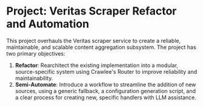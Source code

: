 # Project: Veritas Scraper Refactor and Automation

This project overhauls the Veritas scraper service to create a reliable, maintainable, and scalable content aggregation subsystem. The project has two primary objectives:

1. **Refactor**: Rearchitect the existing implementation into a modular, source-specific system using Crawlee's Router to improve reliability and maintainability.
2. **Semi-Automate**: Introduce a workflow to streamline the addition of new sources, using a generic fallback, a configuration generation script, and a clear process for creating new, specific handlers with LLM assistance.